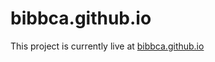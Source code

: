 ﻿# bibbca.github.io

This project is currently live at <a href="https://bibbca.github.io">bibbca.github.io</a>
